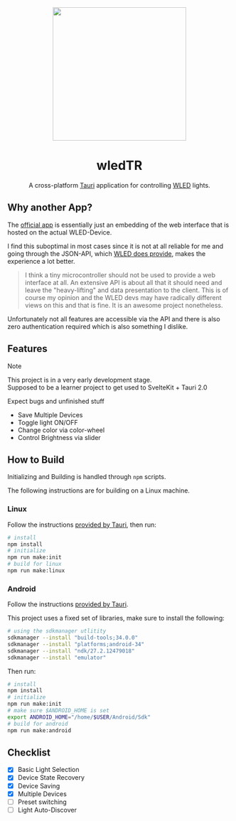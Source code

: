 <div align="center">
  <img style="height: 300px; width: 300px;" src="./src-tauri/icons/logo.png" />
  <h1>wledTR</h1>
  <p>A cross-platform <a href="https://github.com/tauri-apps/tauri">Tauri</a> application for controlling <a href="https://github.com/Aircoookie/WLED">WLED</a> lights.</p>
</div>

## Why another App?

The [official app](https://github.com/Aircoookie/WLED-App) is essentially just an embedding of the web interface that is hosted on the actual WLED-Device.

I find this suboptimal in most cases since it is not at all reliable for me and going through the JSON-API, which [WLED does provide](https://kno.wled.ge/interfaces/json-api/), makes the experience a lot better.

> I think a tiny microcontroller should not be used to provide a web interface at all. An extensive API is about all that it should need and leave the "heavy-lifting" and data presentation to the client.
> This is of course my opinion and the WLED devs may have radically different views on this and that is fine. It is an awesome project nonetheless.

Unfortunately not all features are accessible via the API and there is also zero authentication required which is also something I dislike.

## Features

> [!NOTE]  
> This project is in a very early development stage.<br>
> Supposed to be a learner project to get used to SvelteKit + Tauri 2.0
> 
> Expect bugs and unfinished stuff

- Save Multiple Devices
- Toggle light ON/OFF
- Change color via color-wheel
- Control Brightness via slider

## How to Build

Initializing and Building is handled through `npm` scripts.

The following instructions are for building on a Linux machine.

### Linux

Follow the instructions [provided by Tauri](https://beta.tauri.app/guides/prerequisites/#linux), then run:

```sh
# install
npm install
# initialize
npm run make:init
# build for linux
npm run make:linux
```

### Android

Follow the instructions [provided by Tauri](https://beta.tauri.app/guides/prerequisites/#android).

This project uses a fixed set of libraries, make sure to install the following:

```bash
# using the sdkmanager utlitity
sdkmanager --install "build-tools;34.0.0"
sdkmanager --install "platforms;android-34"
sdkmanager --install "ndk/27.2.12479018"
sdkmanager --install "emulator"
```

Then run:

```sh
# install
npm install
# initialize
npm run make:init
# make sure $ANDROID_HOME is set
export ANDROID_HOME="/home/$USER/Android/Sdk"
# build for android
npm run make:android
```

## Checklist

- [x] Basic Light Selection
- [x] Device State Recovery
- [x] Device Saving
- [x] Multiple Devices
- [ ] Preset switching
- [ ] Light Auto-Discover
